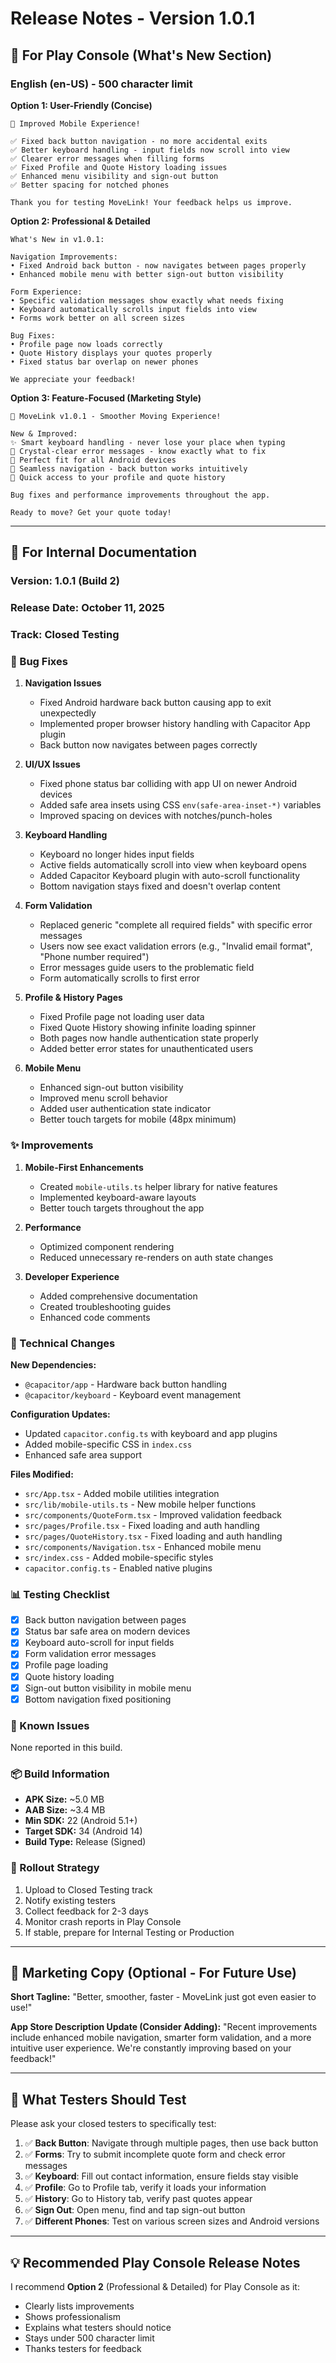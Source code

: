 # Release Notes - Version 1.0.1

## 📱 For Play Console (What's New Section)

### English (en-US) - 500 character limit

**Option 1: User-Friendly (Concise)**
```
🎉 Improved Mobile Experience!

✅ Fixed back button navigation - no more accidental exits
✅ Better keyboard handling - input fields now scroll into view
✅ Clearer error messages when filling forms
✅ Fixed Profile and Quote History loading issues
✅ Enhanced menu visibility and sign-out button
✅ Better spacing for notched phones

Thank you for testing MoveLink! Your feedback helps us improve.
```

**Option 2: Professional & Detailed**
```
What's New in v1.0.1:

Navigation Improvements:
• Fixed Android back button - now navigates between pages properly
• Enhanced mobile menu with better sign-out button visibility

Form Experience:
• Specific validation messages show exactly what needs fixing
• Keyboard automatically scrolls input fields into view
• Forms work better on all screen sizes

Bug Fixes:
• Profile page now loads correctly
• Quote History displays your quotes properly
• Fixed status bar overlap on newer phones

We appreciate your feedback!
```

**Option 3: Feature-Focused (Marketing Style)**
```
🚀 MoveLink v1.0.1 - Smoother Moving Experience!

New & Improved:
✨ Smart keyboard handling - never lose your place when typing
🎯 Crystal-clear error messages - know exactly what to fix
📱 Perfect fit for all Android devices
🔄 Seamless navigation - back button works intuitively
👤 Quick access to your profile and quote history

Bug fixes and performance improvements throughout the app.

Ready to move? Get your quote today!
```

---

## 📝 For Internal Documentation

### Version: 1.0.1 (Build 2)
### Release Date: October 11, 2025
### Track: Closed Testing

### 🐛 Bug Fixes

1. **Navigation Issues**
   - Fixed Android hardware back button causing app to exit unexpectedly
   - Implemented proper browser history handling with Capacitor App plugin
   - Back button now navigates between pages correctly

2. **UI/UX Issues**
   - Fixed phone status bar colliding with app UI on newer Android devices
   - Added safe area insets using CSS `env(safe-area-inset-*)` variables
   - Improved spacing on devices with notches/punch-holes

3. **Keyboard Handling**
   - Keyboard no longer hides input fields
   - Active fields automatically scroll into view when keyboard opens
   - Added Capacitor Keyboard plugin with auto-scroll functionality
   - Bottom navigation stays fixed and doesn't overlap content

4. **Form Validation**
   - Replaced generic "complete all required fields" with specific error messages
   - Users now see exact validation errors (e.g., "Invalid email format", "Phone number required")
   - Error messages guide users to the problematic field
   - Form automatically scrolls to first error

5. **Profile & History Pages**
   - Fixed Profile page not loading user data
   - Fixed Quote History showing infinite loading spinner
   - Both pages now handle authentication state properly
   - Added better error states for unauthenticated users

6. **Mobile Menu**
   - Enhanced sign-out button visibility
   - Improved menu scroll behavior
   - Added user authentication state indicator
   - Better touch targets for mobile (48px minimum)

### ✨ Improvements

1. **Mobile-First Enhancements**
   - Created `mobile-utils.ts` helper library for native features
   - Implemented keyboard-aware layouts
   - Better touch targets throughout the app

2. **Performance**
   - Optimized component rendering
   - Reduced unnecessary re-renders on auth state changes

3. **Developer Experience**
   - Added comprehensive documentation
   - Created troubleshooting guides
   - Enhanced code comments

### 🔧 Technical Changes

**New Dependencies:**
- `@capacitor/app` - Hardware back button handling
- `@capacitor/keyboard` - Keyboard event management

**Configuration Updates:**
- Updated `capacitor.config.ts` with keyboard and app plugins
- Added mobile-specific CSS in `index.css`
- Enhanced safe area support

**Files Modified:**
- `src/App.tsx` - Added mobile utilities integration
- `src/lib/mobile-utils.ts` - New mobile helper functions
- `src/components/QuoteForm.tsx` - Improved validation feedback
- `src/pages/Profile.tsx` - Fixed loading and auth handling
- `src/pages/QuoteHistory.tsx` - Fixed loading and auth handling
- `src/components/Navigation.tsx` - Enhanced mobile menu
- `src/index.css` - Added mobile-specific styles
- `capacitor.config.ts` - Enabled native plugins

### 📊 Testing Checklist

- [x] Back button navigation between pages
- [x] Status bar safe area on modern devices
- [x] Keyboard auto-scroll for input fields
- [x] Form validation error messages
- [x] Profile page loading
- [x] Quote history loading
- [x] Sign-out button visibility in mobile menu
- [x] Bottom navigation fixed positioning

### 🎯 Known Issues

None reported in this build.

### 📦 Build Information

- **APK Size:** ~5.0 MB
- **AAB Size:** ~3.4 MB
- **Min SDK:** 22 (Android 5.1+)
- **Target SDK:** 34 (Android 14)
- **Build Type:** Release (Signed)

### 🔄 Rollout Strategy

1. Upload to Closed Testing track
2. Notify existing testers
3. Collect feedback for 2-3 days
4. Monitor crash reports in Play Console
5. If stable, prepare for Internal Testing or Production

---

## 🎨 Marketing Copy (Optional - For Future Use)

**Short Tagline:**
"Better, smoother, faster - MoveLink just got even easier to use!"

**App Store Description Update (Consider Adding):**
"Recent improvements include enhanced mobile navigation, smarter form validation, and a more intuitive user experience. We're constantly improving based on your feedback!"

---

## 📱 What Testers Should Test

Please ask your closed testers to specifically test:

1. ✅ **Back Button**: Navigate through multiple pages, then use back button
2. ✅ **Forms**: Try to submit incomplete quote form and check error messages
3. ✅ **Keyboard**: Fill out contact information, ensure fields stay visible
4. ✅ **Profile**: Go to Profile tab, verify it loads your information
5. ✅ **History**: Go to History tab, verify past quotes appear
6. ✅ **Sign Out**: Open menu, find and tap sign-out button
7. ✅ **Different Phones**: Test on various screen sizes and Android versions

---

## 💡 Recommended Play Console Release Notes

I recommend **Option 2** (Professional & Detailed) for Play Console as it:
- Clearly lists improvements
- Shows professionalism
- Explains what testers should notice
- Stays under 500 character limit
- Thanks testers for feedback

